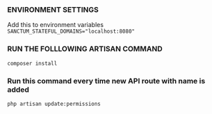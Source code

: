 ### ENVIRONMENT SETTINGS
Add this to environment variables `SANCTUM_STATEFUL_DOMAINS="localhost:8080"`

### RUN THE FOLLLOWING ARTISAN COMMAND
`composer install` 
### Run this command every time new API route with name is added
`php artisan update:permissions`


